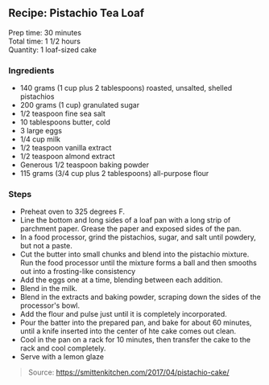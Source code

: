 ## Recipe: Pistachio Tea Loaf
Prep time: 30 minutes  
Total time: 1 1/2 hours  
Quantity: 1 loaf-sized cake  

### Ingredients
 - 140 grams (1 cup plus 2 tablespoons) roasted, unsalted, shelled pistachios
 - 200 grams (1 cup) granulated sugar
 - 1/2 teaspoon fine sea salt
 - 10 tablespoons butter, cold
 - 3 large eggs
 - 1/4 cup milk
 - 1/2 teaspoon vanilla extract
 - 1/2 teaspoon almond extract
 - Generous 1/2 teaspoon baking powder
 - 115 grams (3/4 cup plus 2 tablespoons) all-purpose flour

### Steps
 - Preheat oven to 325 degrees F.
 - Line the bottom and long sides of a loaf pan with a long strip of parchment paper. Grease the paper and exposed sides of the pan.
 - In a food processor, grind the pistachios, sugar, and salt until powdery, but not a paste.
 - Cut the butter into small chunks and blend into the pistachio mixture. Run the food processor until the mixture forms a ball and then smooths out into a frosting-like consistency
 - Add the eggs one at a time, blending between each addition.
 - Blend in the milk.
 - Blend in the extracts and baking powder, scraping down the sides of the processor's bowl.
 - Add the flour and pulse just until it is completely incorporated.
 - Pour the batter into the prepared pan, and bake for about 60 minutes, until a knife inserted into the center of hte cake comes out clean.
 - Cool in the pan on a rack for 10 minutes, then transfer the cake to the rack and cool completely.
 - Serve with a lemon glaze

> Source: https://smittenkitchen.com/2017/04/pistachio-cake/